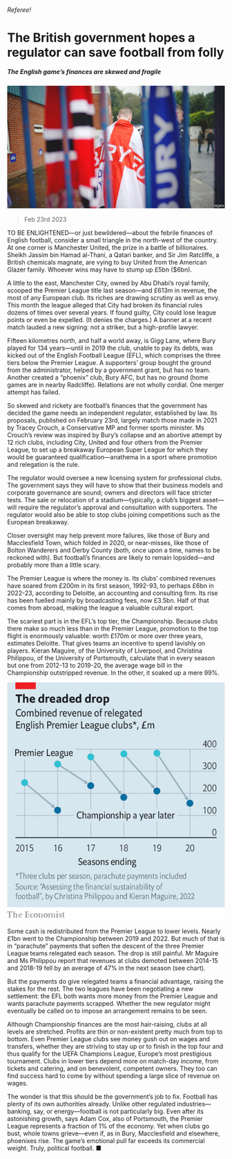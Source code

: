 ###### Referee!

# The British government hopes a regulator can save football from folly 

##### The English game’s finances are skewed and fragile 

![image](images/20230225_BRP005.jpg) 

> Feb 23rd 2023 

TO BE ENLIGHTENED—or just bewildered—about the febrile finances of English football, consider a small triangle in the north-west of the country. At one corner is Manchester United, the prize in a battle of billionaires. Sheikh Jassim bin Hamad al-Thani, a Qatari banker, and Sir Jim Ratcliffe, a British chemicals magnate, are vying to buy United from the American Glazer family. Whoever wins may have to stump up £5bn ($6bn).

A little to the east, Manchester City, owned by Abu Dhabi’s royal family, scooped the Premier League title last season—and £613m in revenue, the most of any European club. Its riches are drawing scrutiny as well as envy. This month the league alleged that City had broken its financial rules dozens of times over several years. If found guilty, City could lose league points or even be expelled. (It denies the charges.) A banner at a recent match lauded a new signing: not a striker, but a high-profile lawyer.

Fifteen kilometres north, and half a world away, is Gigg Lane, where Bury played for 134 years—until in 2019 the club, unable to pay its debts, was kicked out of the English Football League (EFL), which comprises the three tiers below the Premier League. A supporters’ group bought the ground from the administrator, helped by a government grant, but has no team. Another created a “phoenix” club, Bury AFC, but has no ground (home games are in nearby Radcliffe). Relations are not wholly cordial. One merger attempt has failed.

So skewed and rickety are football’s finances that the government has decided the game needs an independent regulator, established by law. Its proposals, published on February 23rd, largely match those made in 2021 by Tracey Crouch, a Conservative MP and former sports minister. Ms Crouch’s review was inspired by Bury’s collapse and an abortive attempt by 12 rich clubs, including City, United and four others from the Premier League, to set up a breakaway European Super League for which they would be guaranteed qualification—anathema in a sport where promotion and relegation is the rule.

The regulator would oversee a new licensing system for professional clubs. The government says they will have to show that their business models and corporate governance are sound; owners and directors will face stricter tests. The sale or relocation of a stadium—typically, a club’s biggest asset—will require the regulator’s approval and consultation with supporters. The regulator would also be able to stop clubs joining competitions such as the European breakaway.

Closer oversight may help prevent more failures, like those of Bury and Macclesfield Town, which folded in 2020, or near-misses, like those of Bolton Wanderers and Derby County (both, once upon a time, names to be reckoned with). But football’s finances are likely to remain lopsided—and probably more than a little scary.

The Premier League is where the money is. Its clubs’ combined revenues have soared from £200m in its first season, 1992-93, to perhaps £6bn in 2022-23, according to Deloitte, an accounting and consulting firm. Its rise has been fuelled mainly by broadcasting fees, now £3.5bn. Half of that comes from abroad, making the league a valuable cultural export.

The scariest part is in the EFL’s top tier, the Championship. Because clubs there make so much less than in the Premier League, promotion to the top flight is enormously valuable: worth £170m or more over three years, estimates Deloitte. That gives teams an incentive to spend lavishly on players. Kieran Maguire, of the University of Liverpool, and Christina Philippou, of the University of Portsmouth, calculate that in every season but one from 2012-13 to 2019-20, the average wage bill in the Championship outstripped revenue. In the other, it soaked up a mere 99%.

![image](images/20230225_BRC056.png) 


Some cash is redistributed from the Premier League to lower levels. Nearly £1bn went to the Championship between 2019 and 2022. But much of that is in “parachute” payments that soften the descent of the three Premier League teams relegated each season. The drop is still painful. Mr Maguire and Ms Philippou report that revenues at clubs demoted between 2014-15 and 2018-19 fell by an average of 47% in the next season (see chart).

But the payments do give relegated teams a financial advantage, raising the stakes for the rest. The two leagues have been negotiating a new settlement: the EFL both wants more money from the Premier League and wants parachute payments scrapped. Whether the new regulator might eventually be called on to impose an arrangement remains to be seen.

Although Championship finances are the most hair-raising, clubs at all levels are stretched. Profits are thin or non-existent pretty much from top to bottom. Even Premier League clubs see money gush out on wages and transfers, whether they are striving to stay up or to finish in the top four and thus qualify for the UEFA Champions League, Europe’s most prestigious tournament. Clubs in lower tiers depend more on match-day income, from tickets and catering, and on benevolent, competent owners. They too can find success hard to come by without spending a large slice of revenue on wages.

The wonder is that this should be the government’s job to fix. Football has plenty of its own authorities already. Unlike other regulated industries—banking, say, or energy—football is not particularly big. Even after its astonishing growth, says Adam Cox, also of Portsmouth, the Premier League represents a fraction of 1% of the economy. Yet when clubs go bust, whole towns grieve—even if, as in Bury, Macclesfield and elsewhere, phoenixes rise. The game’s emotional pull far exceeds its commercial weight. Truly, political football. ■


